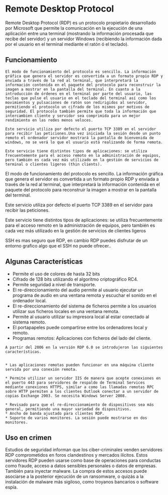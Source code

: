 # Remote Desktop Protocol

Remote Desktop Protocol (RDP) es un protocolo propietario desarrollado por Microsoft que permite la comunicación en la ejecución de una aplicación entre una terminal (mostrando la información procesada que recibe del servidor) y un servidor Windows (recibiendo la información dada por el usuario en el terminal mediante el ratón ó el teclado).

## Funcionamiento

```
El modo de funcionamiento del protocolo es sencillo. La información gráfica que genera el servidor es convertida a un formato propio RDP y enviada a través de la red al terminal, que interpretará la información contenida en el paquete del protocolo para reconstruir la imagen a mostrar en la pantalla del terminal. En cuanto a la introducción de órdenes en el terminal por parte del usuario, las teclas que pulse el usuario en el teclado del terminal así como los movimientos y pulsaciones de ratón son redirigidos al servidor, permitiendo el protocolo un cifrado de los mismos por motivos de seguridad. El protocolo también permite que toda la información que intercambien cliente y servidor sea comprimida para un mejor rendimiento en las redes menos veloces.

Este servicio utiliza por defecto el puerto TCP 3389 en el servidor para recibir las peticiones.Una vez iniciada la sesión desde un punto remoto el ordenador servidor mostrará la pantalla de bienvenida de windows, no se verá lo que el usuario está realizando de forma remota.

Este servicio tiene distintos tipos de aplicaciones: se utiliza frecuentemente para el acceso remoto en la administración de equipos, pero también es cada vez más utilizado en la gestión de servicios de terminal o clientes ligeros (thin clients).
```

El modo de funcionamiento del protocolo es sencillo. La información gráfica que genera el servidor es convertida a un formato propio RDP y enviada a través de la red al terminal, que interpretará la información contenida en el paquete del protocolo para reconstruir la imagen a mostrar en la pantalla del terminal.

Este servicio utiliza por defecto el puerto TCP 3389 en el servidor para recibir las peticiones.

Este servicio tiene distintos tipos de aplicaciones: se utiliza frecuentemente para el acceso remoto en la administración de equipos, pero también es cada vez más utilizado en la gestión de servicios de clientes ligeros

SSH es mas seguro que RDP, en cambio RDP puedes disfrutar de un entorno grafico algo que el SSH no puede ofrecer..

## Algunas Características

* Permite el uso de colores de hasta 32 bits
* Cifrado de 128 bits utilizando el algoritmo criptográfico RC4.
* Permite seguridad a nivel de transporte.
* El re-direccionamiento del audio permite al usuario ejecutar un programa de audio en una ventana remota y escuchar el sonido en el ordenador local.
* El re-direccionamiento del sistema de ficheros permite a los usuarios utilizar sus ficheros locales en una ventana remota.
* Permite al usuario utilizar su impresora local al estar conectado al sistema remoto.
* El portapapeles puede compartirse entre los ordenadores local y remoto.
* Programas remotos: Aplicaciones con ficheros del lado del cliente.

```
A partir del 2006 en la versión RDP 6.0 se introdujeron las siguientes características.


* Las aplicaciones remotas pueden funcionar en una máquina cliente servida por una conexión remota.

* Permite utilizar un servidor IIS de manera que acepte conexiones en el puerto 443 para servidores de respaldo de Terminal Services mediante conexiones HTTPS, similar a como las llamadas remotas RPC sobre HTTP permiten a los clientes Outlook conectar a un servidor de copias Exchange 2003. Se necesita Windows Server 2008.

* Revisado para que el re-direccionamiento de dispositivos sea más general, permitiendo una mayor variedad de dispositivos.
* Ancho de banda ajustado para clientes RDP.
* Soporte de varios monitores. La sesión puede mostrarse en dos monitores.
```
## Uso en crimen

Estudios de seguridad informan que los ciber-criminales venden servidores RDP comprometidos en foros clandestinos y mercados ilícitos. Estos servidores RDP pueden usarse como base de operaciones para conductas como fraude, acceso a datos sensibles personales o datos de empresas. También para inyectar malware.
La compra de estos accesos puede asociarse a la posterior ejecución de un ransomware, o quizás a la instalación de malware más sigiloso, como troyanos bancarios o software espía.
